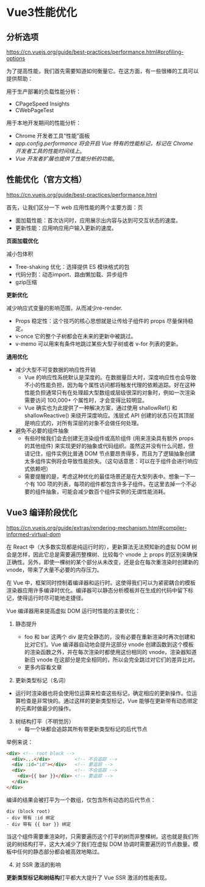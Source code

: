 # Vue3性能优化

## 分析选项​
https://cn.vuejs.org/guide/best-practices/performance.html#profiling-options

为了提高性能，我们首先需要知道如何衡量它。在这方面，有一些很棒的工具可以提供帮助：

用于生产部署的负载性能分析：
- CPageSpeed Insights
- CWebPageTest

用于本地开发期间的性能分析：
- Chrome 开发者工具“性能”面板
- *app.config.performance 将会开启 Vue 特有的性能标记，标记在 Chrome 开发者工具的性能时间线上*。
- *Vue 开发者扩展也提供了性能分析的功能*。

## 性能优化（官方文档）

https://cn.vuejs.org/guide/best-practices/performance.html

首先，让我们区分一下 web 应用性能的两个主要方面：页
- 面加载性能：首次访问时，应用展示出内容与达到可交互状态的速度。
- 更新性能：应用响应用户输入更新的速度。

**页面加载优化**

减小包体积

- Tree-shaking 优化：选择提供 ES 模块格式的包
- 代码分割：动态import、路由懒加载、异步组件
- gzip压缩

**更新优化**

减少响应式变量的影响范围，从而减少re-render.

- Props 稳定性：这个技巧的核心思想就是让传给子组件的 props 尽量保持稳定。
- v-once 它的整个子树都会在未来的更新中被跳过。
- v-memo 可以用来有条件地跳过某些大型子树或者 v-for 列表的更新。

**通用优化**

- 减少大型不可变数据的响应性开销
    - Vue 的响应性系统默认是深度的。在数据量巨大时，深度响应性也会导致不小的性能负担，因为每个属性访问都将触发代理的依赖追踪。好在这种性能负担通常只有在处理超大型数组或层级很深的对象时，例如一次渲染需要访问 100,000+ 个属性时，才会变得比较明显。
    - Vue 确实也为此提供了一种解决方案，通过使用 shallowRef() 和 shallowReactive() 来绕开深度响应。浅层式 API 创建的状态只在其顶层是响应式的，对所有深层的对象不会做任何处理。
- 避免不必要的组件抽象
    - 有些时候我们会去创建无渲染组件或高阶组件 (用来渲染具有额外 props 的其他组件) 来实现更好的抽象或代码组织。虽然这并没有什么问题，但请记住，组件实例比普通 DOM 节点要昂贵得多，而且为了逻辑抽象创建太多组件实例将会导致性能损失。（这句话意思：可以在于组件会进行响应式依赖吧）
    - 需要提醒的是，考虑这种优化的最佳场景还是在大型列表中。想象一下一个有 100 项的列表，每项的组件都包含许多子组件。在这里去掉一个不必要的组件抽象，可能会减少数百个组件实例的无谓性能消耗。

## Vue3 编译阶段优化

https://cn.vuejs.org/guide/extras/rendering-mechanism.html#compiler-informed-virtual-dom

在 React 中（大多数实现都是纯运行时的），更新算法无法预知新的虚拟 DOM 树会是怎样，因此它总是需要遍历整棵树、比较每个 vnode 上 props 的区别来确保正确性。另外，即使一棵树的某个部分从未改变，还是会在每次重渲染时创建新的 vnode，带来了大量不必要的内存压力。

在 Vue 中，框架同时控制着编译器和运行时。这使得我们可以为紧密耦合的模板渲染器应用许多编译时优化。编译器可以静态分析模板并在生成的代码中留下标记，使得运行时尽可能地走捷径。

Vue 编译器用来提高虚拟 DOM 运行时性能的主要优化：
1. 静态提升
    - foo 和 bar 这两个 div 是完全静态的，没有必要在重新渲染时再次创建和比对它们。Vue 编译器自动地会提升这部分 vnode 创建函数到这个模板的渲染函数之外，并在每次渲染时都使用这份相同的 vnode，渲染器知道新旧 vnode 在这部分是完全相同的，所以会完全跳过对它们的差异比对。
    - 更多内容看文章

2. 更新类型标记（名词）
  - 运行时渲染器也将会使用位运算来检查这些标记，确定相应的更新操作。位运算检查是非常快的。通过这样的更新类型标记，Vue 能够在更新带有动态绑定的元素时做最少的操作。

3. 树结构打平（不明觉厉）
    - 每一个块都会追踪其所有带更新类型标记的后代节点

举例来说：
```html
<div> <!-- root block -->
  <div>...</div>         <!-- 不会追踪 -->
  <div :id="id"></div>   <!-- 要追踪 -->
  <div>                  <!-- 不会追踪 -->
    <div>{{ bar }}</div> <!-- 要追踪 -->
  </div>
</div>
```
编译的结果会被打平为一个数组，仅包含所有动态的后代节点：
```
div (block root)
- div 带有 :id 绑定
- div 带有 {{ bar }} 绑定
```

当这个组件需要重渲染时，只需要遍历这个打平的树而非整棵树。这也就是我们所说的树结构打平，这大大减少了我们在虚拟 DOM 协调时需要遍历的节点数量。模板中任何的静态部分都会被高效地略过。

4. 对 SSR 激活的影响

**更新类型标记和树结构**打平都大大提升了 Vue SSR 激活的性能表现。
